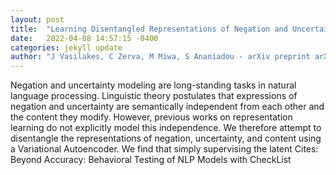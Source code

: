 ```yaml
---
layout: post
title:  "Learning Disentangled Representations of Negation and Uncertainty"
date:   2022-04-08 14:57:15 -0400
categories: jekyll update
author: "J Vasilakes, C Zerva, M Miwa, S Ananiadou - arXiv preprint arXiv:2204.00511, 2022"
---
```

Negation and uncertainty modeling are long-standing tasks in natural language processing. Linguistic theory postulates that expressions of negation and uncertainty are semantically independent from each other and the content they modify. However, previous works on representation learning do not explicitly model this independence. We therefore attempt to disentangle the representations of negation, uncertainty, and content using a Variational Autoencoder. We find that simply supervising the latent Cites: Beyond Accuracy: Behavioral Testing of NLP Models with CheckList